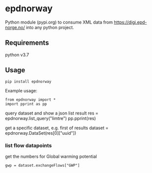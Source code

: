 # epdnorway

Python module (pypi.org) to consume XML data from https://digi.epd-norge.no/ into any python project.

## Requirements

python v3.7

## Usage

	pip install epdnorway

Example usage:

	from epdnorway import *
	import pprint as pp

query dataset and show a json list result
	res = epdnorway.list_query("limtre")
	pp.pprint(res)

get a specific dataset, e.g. first of results
	dataset = epdnorway.DataSet(res[0]["uuid"])

### list flow datapoints

get the numbers for Global warming potential

	gwp = dataset.exchangeFlows["GWP"] 
